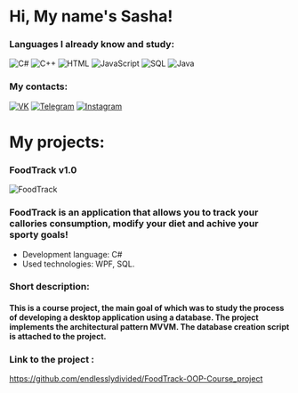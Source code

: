 # Hi, My name's Sasha!

### Languages I already know and study:
![C#](https://img.shields.io/badge/-C%23-090909?style=for-the-badge&logo=visual-studio&logoColor=93329e)
![C++](https://img.shields.io/badge/-C%2b%2b-090909?style=for-the-badge&logo=c%2b%2b&logoColor=b4aee8)
![HTML](https://img.shields.io/badge/-HTML-090909?style=for-the-badge&logo=html5&)
![JavaScript](https://img.shields.io/badge/-JavaScript-090909?style=for-the-badge&logo=javascript)
![SQL](https://img.shields.io/badge/-SQL-090909?style=for-the-badge&logo=microsoft-sql-server&logoColor=e40017)
![Java](https://img.shields.io/badge/-Java-090909?style=for-the-badge&logo=java&logoColor=ff7844)

### My contacts:
[![VK](https://img.shields.io/static/v1?label=&message=VK&color=black&style=for-the-badge&logo=vk&logoColor=blue&labelColor=black)](https://vk.com/endlesslydivided)
[![Telegram](https://img.shields.io/static/v1?label=&message=TELEGRAM&color=black&style=for-the-badge&logo=telegram)](https://t.me/endlesslydivided)
[![Instagram](https://img.shields.io/static/v1?label=&message=INSTAGRAM&color=black&style=for-the-badge&logo=instagram&logoColor=BA55D3&labelColor=black)](https://www.instagram.com/endlesslydivided/)

# My projects:

### FoodTrack v1.0
![FoodTrack](https://github.com/endlesslydivided/FoodTrack-OOP-Course_project/blob/main/FoodTrack/Resources/foodTrackSplash.png)
### FoodTrack is an application that allows you to track your callories consumption, modify your diet and achive your sporty goals! 
* Development language: C#
* Used technologies: WPF, SQL.
### Short description: 
#### This is a course project, the main goal of which was to study the process of developing a desktop application using a database. The project implements the architectural pattern MVVM. The database creation script is attached to the project.

### Link to the project :
https://github.com/endlesslydivided/FoodTrack-OOP-Course_project
